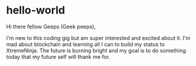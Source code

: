 # hello-world


Hi there fellow Geeps (Geek peeps),

I'm new to this coding gig but am super interested and excited about it. I'm mad about blockchain and learning all I can to build my status to XtremeNinja. The future is burning bright and my goal is to do something today that my future self will thank me for.
